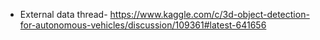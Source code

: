 * External data thread-
https://www.kaggle.com/c/3d-object-detection-for-autonomous-vehicles/discussion/109361#latest-641656
